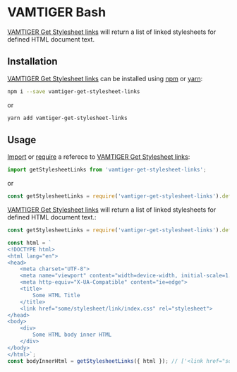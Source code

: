 # VAMTIGER Bash
[VAMTIGER Get Stylesheet links](https://github.com/vamtiger-project/vamtiger-get-stylesheet-links) will return a list of linked stylesheets for defined HTML document text.

## Installation
[VAMTIGER Get Stylesheet links](https://github.com/vamtiger-project/vamtiger-get-stylesheet-links) can be installed using [npm](https://www.npmjs.com/) or [yarn]():
```bash
npm i --save vamtiger-get-stylesheet-links
```
or
```bash
yarn add vamtiger-get-stylesheet-links
```

## Usage
[Import](https://developer.mozilla.org/en-US/docs/Web/JavaScript/Reference/Statements/import) or [require](https://nodejs.org/api/modules.html#modules_require) a referece to [VAMTIGER Get Stylesheet links](https://github.com/vamtiger-project/vamtiger-get-stylesheet-links):
```javascript
import getStylesheetLinks from 'vamtiger-get-stylesheet-links';
```
or
```javascript
const getStylesheetLinks = require('vamtiger-get-stylesheet-links').default;
```

[VAMTIGER Get Stylesheet links](https://github.com/vamtiger-project/vamtiger-get-stylesheet-links) will return a list of linked stylesheets for defined HTML document text.:
```javascript
const getStylesheetLinks = require('vamtiger-get-stylesheet-links').default;

const html = `
<!DOCTYPE html>
<html lang="en">
<head>
    <meta charset="UTF-8">
    <meta name="viewport" content="width=device-width, initial-scale=1.0">
    <meta http-equiv="X-UA-Compatible" content="ie=edge">
    <title>
        Some HTML Title
    </title>
    <link href="some/stylesheet/link/index.css" rel="stylesheet">
</head>
<body>
    <div>
        Some HTML body inner HTML
    </div>
</body>
</html>`;
const bodyInnerHtml = getStylesheetLinks({ html }); // ['<link href="some/stylesheet/link/index.css" rel="stylesheet">']
```